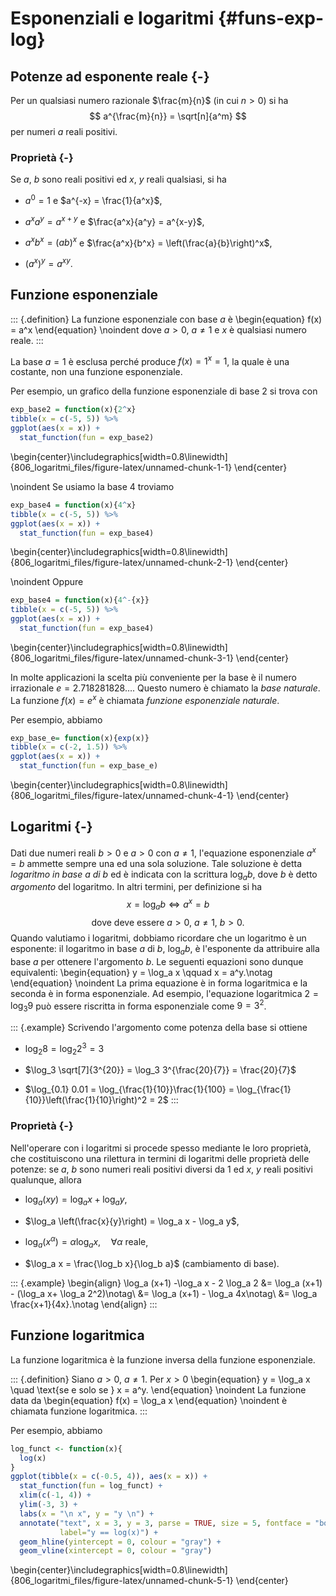 # Esponenziali e logaritmi {#funs-exp-log}




## Potenze ad esponente reale {-}

Per un qualsiasi numero razionale $\frac{m}{n}$ (in cui $n > 0$) si ha
$$
a^{\frac{m}{n}} = \sqrt[n]{a^m}
$$
per numeri $a$ reali positivi.

### Proprietà {-}

Se $a$, $b$ sono reali positivi ed $x$, $y$ reali qualsiasi, si ha

- $a^0 = 1$ e $a^{-x} = \frac{1}{a^x}$,

- $a^x a^y = a^{x+y}$ e $\frac{a^x}{a^y} = a^{x-y}$,

- $a^x b^x = (ab)^{x}$ e $\frac{a^x}{b^x} = \left(\frac{a}{b}\right)^x$,

- $(a^x)^y = a^{xy}$.


## Funzione esponenziale

::: {.definition}
La funzione esponenziale con base $a$ è
\begin{equation}
f(x) = a^x
\end{equation}
\noindent
dove $a > 0$, $a \neq 1$ e $x$ è qualsiasi numero reale.
:::

La base $a = 1$ è esclusa perché produce $f(x) = 1^x = 1$, la quale è una costante, non una funzione esponenziale.

Per esempio, un grafico della funzione esponenziale di base 2 si trova con


```r
exp_base2 = function(x){2^x}
tibble(x = c(-5, 5)) %>%
ggplot(aes(x = x)) +
  stat_function(fun = exp_base2)
```



\begin{center}\includegraphics[width=0.8\linewidth]{806_logaritmi_files/figure-latex/unnamed-chunk-1-1} \end{center}

\noindent
Se usiamo la base 4 troviamo


```r
exp_base4 = function(x){4^x}
tibble(x = c(-5, 5)) %>%
ggplot(aes(x = x)) +
  stat_function(fun = exp_base4)
```



\begin{center}\includegraphics[width=0.8\linewidth]{806_logaritmi_files/figure-latex/unnamed-chunk-2-1} \end{center}

\noindent
Oppure


```r
exp_base4 = function(x){4^-{x}}
tibble(x = c(-5, 5)) %>%
ggplot(aes(x = x)) +
  stat_function(fun = exp_base4)
```



\begin{center}\includegraphics[width=0.8\linewidth]{806_logaritmi_files/figure-latex/unnamed-chunk-3-1} \end{center}

In molte applicazioni la scelta più conveniente per la base è il numero irrazionale $e = 2.718281828\dots$. Questo numero è chiamato la *base naturale*.  La funzione $f(x) = e^x$ è chiamata *funzione esponenziale naturale*.

Per esempio, abbiamo


```r
exp_base_e= function(x){exp(x)}
tibble(x = c(-2, 1.5)) %>%
ggplot(aes(x = x)) +
  stat_function(fun = exp_base_e)
```



\begin{center}\includegraphics[width=0.8\linewidth]{806_logaritmi_files/figure-latex/unnamed-chunk-4-1} \end{center}

## Logaritmi {-}

Dati due numeri reali $b > 0$ e $a > 0$ con $a \neq 1$, l'equazione esponenziale $a^x = b$ ammette sempre una ed una sola soluzione. Tale soluzione è detta _logaritmo in base $a$ di $b$_ ed è indicata con la scrittura $\log_a b$, dove $b$ è detto _argomento_ del logaritmo. In altri termini, per definizione si ha
$$
x = \log_a b \Longleftrightarrow a^x = b
$$
$$
\text{dove deve essere } a > 0, \ a \neq 1,\ b > 0.
$$
Quando valutiamo i logaritmi, dobbiamo ricordare che un logaritmo è un esponente: il logaritmo in base $a$ di $b$, $\log_a b$, è l'esponente da attribuire alla base $a$ per ottenere l'argomento $b$. Le seguenti equazioni sono dunque equivalenti:
\begin{equation}
y = \log_a x \qquad x = a^y.\notag
\end{equation}
\noindent
La prima equazione è in forma logaritmica e la seconda è in forma esponenziale. Ad esempio, l'equazione logaritmica $2 = \log_3 9$ può essere riscritta in forma esponenziale come $9 = 3^2$. 

::: {.example}
Scrivendo l'argomento come potenza della base si ottiene

- $\log_2 8 = \log_2 2^3 = 3$

- $\log_3 \sqrt[7]{3^{20}} = \log_3 3^{\frac{20}{7}} = \frac{20}{7}$

- $\log_{0.1} 0.01 = \log_{\frac{1}{10}}\frac{1}{100} = \log_{\frac{1}{10}}\left(\frac{1}{10}\right)^2 = 2$
::: 

### Proprietà {-}

Nell'operare con i logaritmi si procede spesso mediante le loro proprietà, che costituiscono una rilettura in termini di logaritmi delle proprietà delle potenze: se $a$, $b$ sono numeri reali positivi diversi da 1 ed $x$, $y$ reali positivi qualunque, allora

- $\log_a (xy) = \log_a x + \log_a y$,

- $\log_a \left(\frac{x}{y}\right) = \log_a x - \log_a y$,

- $\log_a \left(x^{\alpha}\right) = \alpha \log_a x, \quad \forall \alpha \ \text{reale}$,

- $\log_a x = \frac{\log_b x}{\log_b a}$ (cambiamento di base).

::: {.example}
\begin{align}
\log_a (x+1) -\log_a x - 2 \log_a 2 &= \log_a (x+1) - (\log_a x+ \log_a 2^2)\notag\\
&= \log_a (x+1) - \log_a 4x\notag\\
&= \log_a \frac{x+1}{4x}.\notag
\end{align}
:::


## Funzione logaritmica

La funzione logaritmica è la funzione inversa della funzione esponenziale. 

::: {.definition}
Siano $a > 0$, $a \neq 1$. Per $x > 0$
\begin{equation}
y = \log_a x \quad \text{se e solo se } x = a^y.
\end{equation}
\noindent
La funzione data da
\begin{equation}
f(x) = \log_a x
\end{equation}
\noindent
è chiamata funzione logaritmica.
::: 

Per esempio, abbiamo


```r
log_funct <- function(x){
  log(x)
}
ggplot(tibble(x = c(-0.5, 4)), aes(x = x)) +
  stat_function(fun = log_funct) + 
  xlim(c(-1, 4)) + 
  ylim(-3, 3) +
  labs(x = "\n x", y = "y \n") +
  annotate("text", x = 3, y = 3, parse = TRUE, size = 5, fontface = "bold",
           label="y == log(x)") + 
  geom_hline(yintercept = 0, colour = "gray") +
  geom_vline(xintercept = 0, colour = "gray")
```



\begin{center}\includegraphics[width=0.8\linewidth]{806_logaritmi_files/figure-latex/unnamed-chunk-5-1} \end{center}
